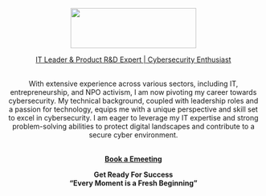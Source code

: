<p align="center">
<a href="https://berson.io/">
<img src="https://github.com/bersonio/bersonio/blob/main/VB.png" style="width:250px;height:80px;">
</p>


<p align="center">
IT Leader & Product R&D Expert | Cybersecurity Enthusiast</a> <br>

<br>

<p align="center">
<a>With extensive experience across various sectors, including IT, entrepreneurship, and NPO activism, I am now pivoting my career towards cybersecurity. My technical background, coupled with leadership roles and a passion for technology, equips me with a unique perspective and skill set to excel in cybersecurity. I am eager to leverage my IT expertise and strong problem-solving abilities to protect digital landscapes and contribute to a secure cyber environment.</a> <br>

<br>

</p>
<p align="center">
<a href = "https://calendar.app.google/NFkThCGpSLE5ER4JA"><b>Book a Emeeting</b></a>
</p>


<p align="center">
<b>Get Ready For Success</b> <br>
<b>“Every Moment is a Fresh Beginning”</b>
</p>

